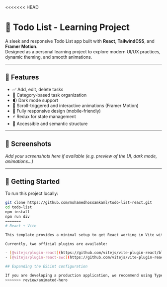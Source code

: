 <<<<<<< HEAD

# 📝 Todo List - Learning Project

A sleek and responsive Todo List app built with **React**, **TailwindCSS**, and **Framer Motion**.  
Designed as a personal learning project to explore modern UI/UX practices, dynamic theming, and smooth animations.

---

## 🌟 Features

- ✅ Add, edit, delete tasks
- 🎨 Category-based task organization
- 🌓 Dark mode support
- 💫 Scroll-triggered and interactive animations (Framer Motion)
- 📱 Fully responsive design (mobile-friendly)
- ⚡️ Redux for state management
- 🧠 Accessible and semantic structure

---

## 📸 Screenshots

_Add your screenshots here if available (e.g. preview of the UI, dark mode, animations…)_

---

## 🚀 Getting Started

To run this project locally:

```bash
git clone https://github.com/mohamedhossamkaml/todo-list-react.git
cd todo-list
npm install
npm run div
=======
# React + Vite

This template provides a minimal setup to get React working in Vite with HMR and some ESLint rules.

Currently, two official plugins are available:

- [@vitejs/plugin-react](https://github.com/vitejs/vite-plugin-react/blob/main/packages/plugin-react) uses [Babel](https://babeljs.io/) for Fast Refresh
- [@vitejs/plugin-react-swc](https://github.com/vitejs/vite-plugin-react/blob/main/packages/plugin-react-swc) uses [SWC](https://swc.rs/) for Fast Refresh

## Expanding the ESLint configuration

If you are developing a production application, we recommend using TypeScript with type-aware lint rules enabled. Check out the [TS template](https://github.com/vitejs/vite/tree/main/packages/create-vite/template-react-ts) for information on how to integrate TypeScript and [`typescript-eslint`](https://typescript-eslint.io) in your project.
>>>>>>> review/animated-hero
